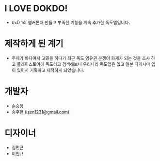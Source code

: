 #  I LOVE DOKDO!  
* 0xD 1회 햅커톤때 만들고 부족한 기능을 계속 추가한 독도앱입니다.

# 제작하게 된 계기
* 주제가 바다여서 고민을 하다가 최근 독도 영유권 분쟁이 화제가 되는 것을 조사 하고 플레이스토어에 독도라고 검색해보니 우리나라 독도앱은 없고 일본 다케시마 앱이 있어서 기획하고 제작하게 되었습니다.

# 개발자
* 손승용
* 송주현 (izen1231@gmail.com)

# 디자이너 
* 김민근 
* 이민규
